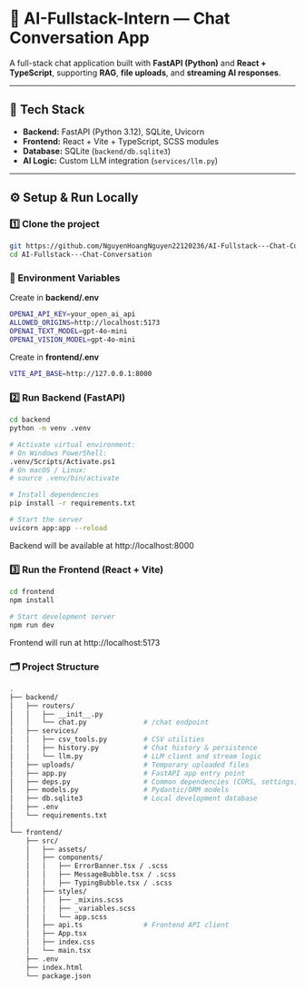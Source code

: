 # 🚀 AI-Fullstack-Intern — Chat Conversation App

A full-stack chat application built with **FastAPI (Python)** and **React + TypeScript**, supporting **RAG**, **file uploads**, and **streaming AI responses**.

---

## 🧠 Tech Stack

- **Backend:** FastAPI (Python 3.12), SQLite, Uvicorn  
- **Frontend:** React + Vite + TypeScript, SCSS modules  
- **Database:** SQLite (`backend/db.sqlite3`)  
- **AI Logic:** Custom LLM integration (`services/llm.py`)

---

## ⚙️ Setup & Run Locally

### 1️⃣ Clone the project
```bash
git https://github.com/NguyenHoangNguyen22120236/AI-Fullstack---Chat-Conversation
cd AI-Fullstack---Chat-Conversation
```

### 🔑 Environment Variables
Create in **backend/.env**
```bash
OPENAI_API_KEY=your_open_ai_api
ALLOWED_ORIGINS=http://localhost:5173
OPENAI_TEXT_MODEL=gpt-4o-mini
OPENAI_VISION_MODEL=gpt-4o-mini
```

Create in **frontend/.env**
```bash
VITE_API_BASE=http://127.0.0.1:8000
```
### 2️⃣ Run Backend (FastAPI)
```bash
cd backend
python -m venv .venv

# Activate virtual environment:
# On Windows PowerShell:
.venv/Scripts/Activate.ps1
# On macOS / Linux:
# source .venv/bin/activate

# Install dependencies
pip install -r requirements.txt

# Start the server
uvicorn app:app --reload
```
Backend will be available at http://localhost:8000

### 3️⃣ Run the Frontend (React + Vite)
```bash
cd frontend
npm install

# Start development server
npm run dev
```
Frontend will run at http://localhost:5173


### 🗂️ Project Structure
```bash
.
├── backend/
│   ├── routers/
│   │   ├── __init__.py
│   │   └── chat.py              # /chat endpoint
│   ├── services/
│   │   ├── csv_tools.py         # CSV utilities
│   │   ├── history.py           # Chat history & persistence
│   │   └── llm.py               # LLM client and stream logic
│   ├── uploads/                 # Temporary uploaded files
│   ├── app.py                   # FastAPI app entry point
│   ├── deps.py                  # Common dependencies (CORS, settings, etc.)
│   ├── models.py                # Pydantic/ORM models
│   ├── db.sqlite3               # Local development database
│   ├── .env
│   └── requirements.txt
│
└── frontend/
    ├── src/
    │   ├── assets/
    │   ├── components/
    │   │   ├── ErrorBanner.tsx / .scss
    │   │   ├── MessageBubble.tsx / .scss
    │   │   ├── TypingBubble.tsx / .scss
    │   ├── styles/
    │   │   ├── _mixins.scss
    │   │   ├── _variables.scss
    │   │   └── app.scss
    │   ├── api.ts               # Frontend API client
    │   ├── App.tsx
    │   ├── index.css
    │   └── main.tsx
    ├── .env
    ├── index.html
    └── package.json
```